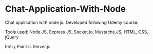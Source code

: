 # Chat-Application-With-Node
Chat application with node js. Developed following Udemy course.


Tools used:
Node JS,
Express JS,
Socket.io,
Mustache.JS,
HTML,
CSS,
jQuery


Entry Point is Server.js

